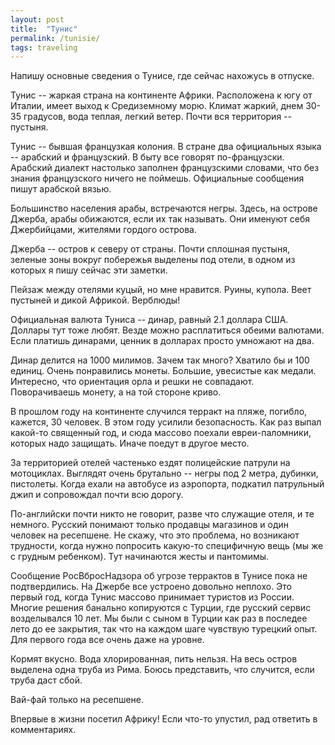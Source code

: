 ```yaml
---
layout: post
title:  "Тунис"
permalink: /tunisie/
tags: traveling
---
```


Напишу основные сведения о Тунисе, где сейчас нахожусь в отпуске.

Тунис -- жаркая страна на континенте Африки. Расположена к югу от Италии, имеет
выход к Средиземному морю. Климат жаркий, днем 30-35 градусов, вода теплая,
легкий ветер. Почти вся территория -- пустыня.

Тунис -- бывшая французкая колония. В стране два официальных языка -- арабский и
французский. В быту все говорят по-французски. Арабский диалект настолько
заполнен французскими словами, что без знания французского ничего не
поймешь. Официальные сообщения пишут арабской вязью.

Большинство населения арабы, встречаются негры. Здесь, на острове Джерба, арабы
обижаются, если их так называть. Они именуют себя Джербийцами, жителями гордого
острова.

Джерба -- остров к северу от страны. Почти сплошная пустыня, зеленые зоны вокруг
побережья выделены под отели, в одном из которых я пишу сейчас эти заметки.

Пейзаж между отелями куцый, но мне нравится. Руины, купола. Веет пустыней и
дикой Африкой. Верблюды!

Официальная валюта Туниса -- динар, равный 2.1 доллара США. Доллары тут тоже
любят. Везде можно расплатиться обеими валютами. Если платишь динарами, ценник в
долларах просто умножают на два.

Динар делится на 1000 милимов. Зачем так много? Хватило бы и 100 единиц. Очень
понравились монеты. Большие, увесистые как медали. Интересно, что ориентация
орла и решки не совпадают. Поворачиваешь монету, а на той стороне криво.

В прошлом году на континенте случился терракт на пляже, погибло, кажется, 30
человек. В этом году усилили безопасность. Как раз выпал какой-то священный год,
и сюда массово поехали евреи-паломники, которых надо защищать. Иначе поедут в
другое место.

За территорией отелей частенько ездят полицейские патрули на
мотоциклах. Выглядят очень брутально -- негры под 2 метра, дубинки,
пистолеты. Когда ехали на автобусе из аэропорта, подкатил патрульный джип и
сопровождал почти всю дорогу.

По-английски почти никто не говорит, разве что служащие отеля, и те
немного. Русский понимают только продавцы магазинов и один человек на
ресепшене. Не скажу, что это проблема, но возникают трудности, когда нужно
попросить какую-то специфичную вещь (мы же с грудным ребенком). Тут начинаются
жесты и пантомимы.

Сообщение РосВбросНадзора об угрозе террактов в Тунисе пока не подтвердились. На
Джербе все устроено довольно неплохо. Это первый год, когда Тунис массово
принимает туристов из России. Многие решения банально копируются с Турции, где
русский сервис возделывался 10 лет. Мы были с сыном в Турции как раз в последее
лето до ее закрытия, так что на каждом шаге чувствую турецкий опыт. Для первого
года все очень даже на уровне.

Кормят вкусно. Вода хлорированная, пить нельзя. На весь остров выделена одна
труба из Рима. Боюсь представить, что случится, если труба даст сбой.

Вай-фай только на ресепшене.

Впервые в жизни посетил Африку! Если что-то упустил, рад ответить в
комментариях.
